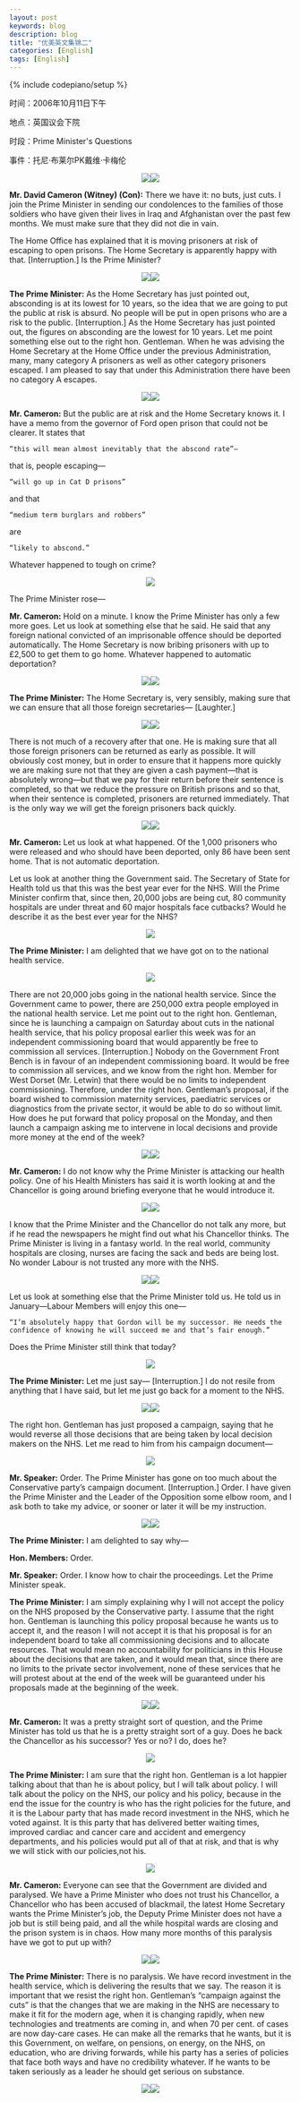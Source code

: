 ```yaml
---
layout: post
keywords: blog
description: blog
title: "优美英文集锦二"
categories: [English]
tags: [English]
---
```

{% include codepiano/setup %}

时间：2006年10月11日下午

地点：英国议会下院

时段：Prime Minister's Questions

事件：托尼·布莱尔PK戴维·卡梅伦

<center><img src="/image/prime-ministers-questions/20110426pmq2-01.jpg"><img src="/image/prime-ministers-questions/20110426pmq2-02.jpg"></center>

**Mr. David Cameron (Witney) (Con):** There we have it: no buts, just cuts. I join the Prime Minister in sending our condolences to the families of those soldiers who have given their lives in Iraq and Afghanistan over the past few months. We must make sure that they did not die in vain.

The Home Office has explained that it is moving prisoners at risk of escaping to open prisons. The Home Secretary is apparently happy with that. [Interruption.] Is the Prime Minister?


<center><img src="/image/prime-ministers-questions/20110426pmq2-03.jpg"><img src="/image/prime-ministers-questions/20110426pmq2-04.jpg"></center>

**The Prime Minister:** As the Home Secretary has just pointed out, absconding is at its lowest for 10 years, so the idea that we are going to put the public at risk is absurd. No people will be put in open prisons who are a risk to the public. [Interruption.] As the Home Secretary has just pointed out, the figures on absconding are the lowest for 10 years. Let me point something else out to the right hon. Gentleman. When he was advising the Home Secretary at the Home Office under the previous Administration, many, many category A prisoners as well as other category prisoners escaped. I am pleased to say that under this Administration there have been no category A escapes.

<center><img src="/image/prime-ministers-questions/20110426pmq2-05.jpg"><img src="/image/prime-ministers-questions/20110426pmq2-06.jpg"></center>

**Mr. Cameron:** But the public are at risk and the Home Secretary knows it. I have a memo from the governor of Ford open prison that could not be clearer. It states that

    “this will mean almost inevitably that the abscond rate”—

that is, people escaping—

    “will go up in Cat D prisons”

and that

    “medium term burglars and robbers”

are

    “likely to abscond.”

Whatever happened to tough on crime?

<center><img src="/image/prime-ministers-questions/20110426pmq2-07.jpg"></center>

The Prime Minister rose—

**Mr. Cameron:** Hold on a minute. I know the Prime Minister has only a few more goes. Let us look at something else that he said. He said that any foreign national convicted of an imprisonable offence should be deported automatically. The Home Secretary is now bribing prisoners with up to £2,500 to get them to go home. Whatever happened to automatic deportation?

<center><img src="/image/prime-ministers-questions/20110426pmq2-08.jpg"><img src="/image/prime-ministers-questions/20110426pmq2-09.jpg"></center>

**The Prime Minister:** The Home Secretary is, very sensibly, making sure that we can ensure that all those foreign secretaries— [Laughter.]

<center><img src="/image/prime-ministers-questions/20110426pmq2-10.jpg"><img src="/image/prime-ministers-questions/20110426pmq2-11.jpg"></center>

There is not much of a recovery after that one. He is making sure that all those foreign prisoners can be returned as early as possible. It will obviously cost money, but in order to ensure that it happens more quickly we are making sure not that they are given a cash payment—that is absolutely wrong—but that we pay for their return before their sentence is completed, so that we reduce the pressure on British prisons and so that, when their sentence is completed, prisoners are returned immediately. That is the only way we will get the foreign prisoners back quickly.

<center><img src="/image/prime-ministers-questions/20110426pmq2-12.jpg"><img src="/image/prime-ministers-questions/20110426pmq2-13.jpg"></center>

**Mr. Cameron:** Let us look at what happened. Of the 1,000 prisoners who were released and who should have been deported, only 86 have been sent home. That is not automatic deportation.

Let us look at another thing the Government said. The Secretary of State for Health told us that this was the best year ever for the NHS. Will the Prime Minister confirm that, since then, 20,000 jobs are being cut, 80 community hospitals are under threat and 60 major hospitals face cutbacks? Would he describe it as the best ever year for the NHS?

<center><img src="/image/prime-ministers-questions/20110426pmq2-14.jpg"></center>

**The Prime Minister:** I am delighted that we have got on to the national health service. 

<center><img src="/image/prime-ministers-questions/20110426pmq2-15.jpg"></center>

There are not 20,000 jobs going in the national health service. Since the Government came to power, there are 250,000 extra people employed in the national health service. Let me point out to the right hon. Gentleman, since he is launching a campaign on Saturday about cuts in the national health service, that his policy proposal earlier this week was for an independent commissioning board that would apparently be free to commission all services. [Interruption.] Nobody on the Government Front Bench is in favour of an independent commissioning board. It would be free to commission all services, and we know from the right hon. Member for West Dorset (Mr. Letwin) that there would be no limits to independent commissioning. Therefore, under the right hon. Gentleman’s proposal, if the board wished to commission maternity services, paediatric services or diagnostics from the private sector, it would be able to do so without limit. How does he put forward that policy proposal on the Monday, and then launch a campaign asking me to intervene in local decisions and provide more money at the end of the week?

<center><img src="/image/prime-ministers-questions/20110426pmq2-16.jpg"><img src="/image/prime-ministers-questions/20110426pmq2-17.jpg"></center>

**Mr. Cameron:** I do not know why the Prime Minister is attacking our health policy. One of his Health Ministers has said it is worth looking at and the Chancellor is going around briefing everyone that he would introduce it.

<center><img src="/image/prime-ministers-questions/20110426pmq2-18.jpg"><img src="/image/prime-ministers-questions/20110426pmq2-19.jpg"></center>

 I know that the Prime Minister and the Chancellor do not talk any more, but if he read the newspapers he might find out what his Chancellor thinks. The Prime Minister is living in a fantasy world. In the real world, community hospitals are closing, nurses are facing the sack and beds are being lost. No wonder Labour is not trusted any more with the NHS.
 
<center><img src="/image/prime-ministers-questions/20110426pmq2-20.jpg"><img src="/image/prime-ministers-questions/20110426pmq2-21.jpg"></center>
 
 Let us look at something else that the Prime Minister told us. He told us in January—Labour Members will enjoy this one—

    “I’m absolutely happy that Gordon will be my successor. He needs the confidence of knowing he will succeed me and that’s fair enough.”

Does the Prime Minister still think that today?

<center><img src="/image/prime-ministers-questions/20110426pmq2-22.jpg"></center>

**The Prime Minister:** Let me just say— [Interruption.] I do not resile from anything that I have said, but let me just go back for a moment to the NHS. 

<center><img src="/image/prime-ministers-questions/20110426pmq2-23.jpg"><img src="/image/prime-ministers-questions/20110426pmq2-24.jpg"></center>

The right hon. Gentleman has just proposed a campaign, saying that he would reverse all those decisions that are being taken by local decision makers on the NHS. Let me read to him from his campaign document—

<center><img src="/image/prime-ministers-questions/20110426pmq2-25.jpg"></center>

**Mr. Speaker:** Order. The Prime Minister has gone on too much about the Conservative party’s campaign document. [Interruption.] Order. I have given the Prime Minister and the Leader of the Opposition some elbow room, and I ask both to take my advice, or sooner or later it will be my instruction.

<center><img src="/image/prime-ministers-questions/20110426pmq2-26.jpg"><img src="/image/prime-ministers-questions/20110426pmq2-27.jpg"></center>

**The Prime Minister:** I am delighted to say why—

**Hon. Members:** Order.

**Mr. Speaker:** Order. I know how to chair the proceedings. Let the Prime Minister speak.

**The Prime Minister:** I am simply explaining why I will not accept the policy on the NHS proposed by the Conservative party. I assume that the right hon. Gentleman is launching this policy proposal because he wants us to accept it, and the reason I will not accept it is that his proposal is for an independent board to take all commissioning decisions and to allocate resources. That would mean no accountability for politicians in this House about the decisions that are taken, and it would mean that, since there are no limits to the private sector involvement, none of these services that he will protest about at the end of the week will be guaranteed under his proposals made at the beginning of the week.

<center><img src="/image/prime-ministers-questions/20110426pmq2-28.jpg"><img src="/image/prime-ministers-questions/20110426pmq2-29.jpg"></center>

**Mr. Cameron:** It was a pretty straight sort of question, and the Prime Minister has told us that he is a pretty straight sort of a guy. Does he back the Chancellor as his successor? Yes or no? I do, does he?

<center><img src="/image/prime-ministers-questions/20110426pmq2-30.jpg"></center>

**The Prime Minister:** I am sure that the right hon. Gentleman is a lot happier talking about that than he is about policy, but I will talk about policy. I will talk about the policy on the NHS, our policy and his policy, because in the end the issue for the country is who has the right policies for the future, and it is the Labour party that has made record investment in the NHS, which he voted against. It is this party that has delivered better waiting times, improved cardiac and cancer care and accident and emergency departments, and his policies would put all of that at risk, and that is why we will stick with our policies,not his.

<center><img src="/image/prime-ministers-questions/20110426pmq2-31.jpg"></center>

**Mr. Cameron:** Everyone can see that the Government are divided and paralysed. We have a Prime Minister who does not trust his Chancellor, a Chancellor who has been accused of blackmail, the latest Home Secretary wants the Prime Minister’s job, the Deputy Prime Minister does not have a job but is still being paid, and all the while hospital wards are closing and the prison system is in chaos. How many more months of this paralysis have we got to put up with?

<center><img src="/image/prime-ministers-questions/20110426pmq2-32.jpg"><img src="/image/prime-ministers-questions/20110426pmq2-33.jpg"></center>

**The Prime Minister:** There is no paralysis. We have record investment in the health service, which is delivering the results that we say. The reason it is important that we resist the right hon. Gentleman’s “campaign against the cuts” is that the changes that we are making in the NHS are necessary to make it fit for the modern age, when it is changing rapidly, when new technologies and treatments are coming in, and when 70 per cent. of cases are now day-care cases. He can make all the remarks that he wants, but it is this Government, on welfare, on pensions, on energy, on the NHS, on education, who are driving forwards, while his party has a series of policies that face both ways and have no credibility whatever. If he wants to be taken seriously as a leader he should get serious on substance.

<center><img src="/image/prime-ministers-questions/20110426pmq2-34.jpg"><img src="/image/prime-ministers-questions/20110426pmq2-35.jpg"></center>